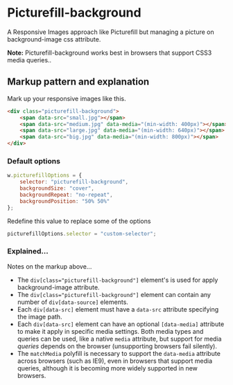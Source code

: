 # Picturefill-background
A Responsive Images approach like Picturefill but managing a picture on background-image css attribute.

**Note:** Picturefill-background works best in browsers that support CSS3 media queries..

## Markup pattern and explanation

Mark up your responsive images like this.

```html
<div class="picturefill-background">
    <span data-src="small.jpg"></span>
    <span data-src="medium.jpg" data-media="(min-width: 400px)"></span>
    <span data-src="large.jpg" data-media="(min-width: 640px)"></span>
    <span data-src="big.jpg" data-media="(min-width: 800px)"></span>
</div>
```

### Default options

```js
w.picturefillOptions = {
    selector: "picturefill-background",
    backgroundSize: "cover",
    backgroundRepeat: "no-repeat",
    backgroundPosition: "50% 50%"
};
```

Redefine this value to replace some of the options

```js
picturefillOptions.selector = "custom-selector";
```

### Explained...

Notes on the markup above...

* The `div[class="picturefill-background"]` element's is used for apply background-image attribute.
* The `div[class="picturefill-background"]` element can contain any number of `div[data-source]` elements.
* Each `div[data-src]` element must have a `data-src` attribute specifying the image path.
* Each `div[data-src]` element can have an optional `[data-media]` attribute to make it apply in specific media settings. Both media types and queries can be used, like a native `media` attribute, but support for media _queries_ depends on the browser (unsupporting browsers fail silently).
* The `matchMedia` polyfill is necessary to support the `data-media` attribute across browsers (such as IE9), even in browsers that support media queries, although it is becoming more widely supported in new browsers.
